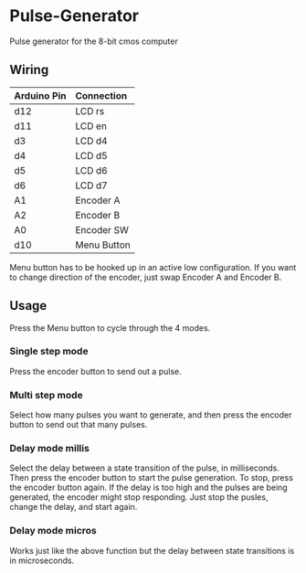 # Pulse-Generator
Pulse generator for the 8-bit cmos computer

## Wiring
| Arduino Pin | Connection |
| :--------   | :-------   |
|   d12       | LCD rs     |
|   d11       | LCD en     |
|   d3        | LCD d4     |
|   d4        | LCD d5     |
|   d5        | LCD d6     |
|   d6        | LCD d7     |
|   A1        | Encoder A  |
|   A2        | Encoder B  |
|   A0        | Encoder SW |
|   d10       | Menu Button|

Menu button has to be hooked up in an active low configuration.
If you want to change direction of the encoder, just swap Encoder A and Encoder B.

## Usage 
Press the Menu button to cycle through the 4 modes.

### Single step mode
Press the encoder button to send out a pulse.

### Multi step mode
Select how many pulses you want to generate, and then press the encoder button to send out that many pulses.

### Delay mode millis
Select the delay between a state transition of the pulse, in milliseconds. Then press the encoder button to start the pulse generation.
To stop, press the encoder button again. If the delay is too high and the pulses are being generated, the encoder might stop responding.
Just stop the pusles, change the delay, and start again.

### Delay mode micros
Works just like the above function but the delay between state transitions is in microseconds.
